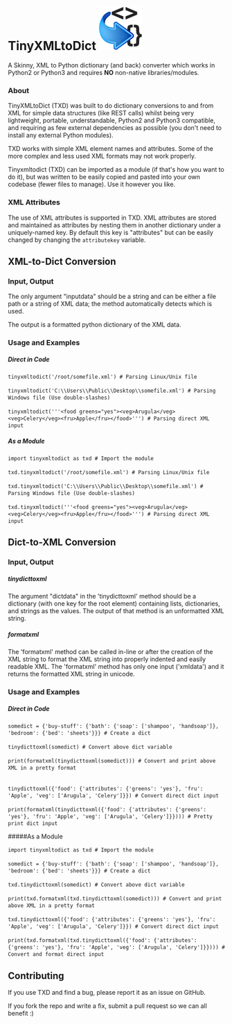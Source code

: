 # TinyXMLtoDict ![TinyXMLtoDict][logo]

A Skinny, XML to Python dictionary (and back) converter which works in Python2 or Python3 and requires **NO** non-native libraries/modules.


### About
TinyXMLtoDict (TXD) was built to do dictionary conversions to and from XML for simple data structures (like REST calls) whilst being very lightweight, portable, understandable, Python2 and Python3 compatible, and requiring as few external dependencies as possible (you don't need to install any external Python modules).

TXD works with simple XML element names and attributes. Some of the more complex and less used XML formats may not work properly.

Tinyxmltodict (TXD) can be imported as a module (if that's how you want to do it), but was written to be easily copied and pasted into your own codebase (fewer files to manage). Use it however you like.

### XML Attributes
The use of XML attributes is supported in TXD. XML attributes are stored and maintained as attributes by nesting them in another dictionary under a uniquely-named key. By default this key is "attributes" but can be easily changed by changing the `attributekey` variable.

## XML-to-Dict Conversion

### Input, Output
The only argument "inputdata" should be a string and can be either a file path or a string of XML data; the method automatically detects which is used.

The output is a formatted python dictionary of the XML data.


### Usage and Examples


##### Direct in Code
```
tinyxmltodict('/root/somefile.xml') # Parsing Linux/Unix file

tinyxmltodict('C:\\Users\\Public\\Desktop\\somefile.xml') # Parsing Windows file (Use double-slashes)

tinyxmltodict('''<food greens="yes"><veg>Arugula</veg><veg>Celery</veg><fru>Apple</fru></food>''') # Parsing direct XML input
```

##### As a Module
```
import tinyxmltodict as txd # Import the module

txd.tinyxmltodict('/root/somefile.xml') # Parsing Linux/Unix file

txd.tinyxmltodict('C:\\Users\\Public\\Desktop\\somefile.xml') # Parsing Windows file (Use double-slashes)

txd.tinyxmltodict('''<food greens="yes"><veg>Arugula</veg><veg>Celery</veg><fru>Apple</fru></food>''') # Parsing direct XML input
```


## Dict-to-XML Conversion

### Input, Output

##### tinydicttoxml
The argument "dictdata" in the 'tinydicttoxml' method should be a dictionary (with one key for the root element) containing lists, dictionaries, and strings as the values. The output of that method is an unformatted XML string.

##### formatxml
The 'formatxml' method can be called in-line or after the creation of the XML string to format the XML string into properly indented and easily readable XML. The 'formatxml' method has only one input ('xmldata') and it returns the formatted XML string in unicode.


### Usage and Examples

##### Direct in Code
```
somedict = {'buy-stuff': {'bath': {'soap': ['shampoo', 'handsoap']}, 'bedroom': {'bed': 'sheets'}}} # Create a dict

tinydicttoxml(somedict) # Convert above dict variable

print(formatxml(tinydicttoxml(somedict))) # Convert and print above XML in a pretty format


tinydicttoxml({'food': {'attributes': {'greens': 'yes'}, 'fru': 'Apple', 'veg': ['Arugula', 'Celery']}}) # Convert direct dict input

print(formatxml(tinydicttoxml({'food': {'attributes': {'greens': 'yes'}, 'fru': 'Apple', 'veg': ['Arugula', 'Celery']}}))) # Pretty print dict input
```


#####As a Module
```
import tinyxmltodict as txd # Import the module

somedict = {'buy-stuff': {'bath': {'soap': ['shampoo', 'handsoap']}, 'bedroom': {'bed': 'sheets'}}} # Create a dict

txd.tinydicttoxml(somedict) # Convert above dict variable

print(txd.formatxml(txd.tinydicttoxml(somedict))) # Convert and print above XML in a pretty format

txd.tinydicttoxml({'food': {'attributes': {'greens': 'yes'}, 'fru': 'Apple', 'veg': ['Arugula', 'Celery']}}) # Convert direct dict input

print(txd.formatxml(txd.tinydicttoxml({'food': {'attributes': {'greens': 'yes'}, 'fru': 'Apple', 'veg': ['Arugula', 'Celery']}}))) # Convert and format direct input
```


## Contributing
If you use TXD and find a bug, please report it as an issue on GitHub.

If you fork the repo and write a fix, submit a pull request so we can all benefit :)

[logo]: /tinyxmltodict-tiny.png
